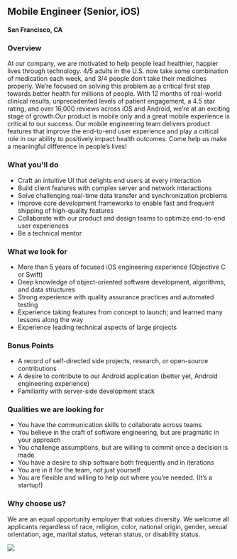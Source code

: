 ## Mobile Engineer (Senior, iOS) 
#### San Francisco, CA

### Overview
At our company, we are motivated to help people lead healthier, happier lives through technology. 4/5 adults in the U.S. now take some combination of medication each week, and 3/4 people don’t take their medicines properly. We’re focused on solving this problem as a critical first step towards better health for millions of people. With 12 months of real-world clinical results, unprecedented levels of patient engagement, a 4.5 star rating, and over 16,000 reviews across iOS and Android, we’re at an exciting stage of growth.Our product is mobile only and a great mobile experience is critical to our success. 
Our mobile engineering team delivers product features that improve the end-to-end user experience and play a critical role in our ability to positively impact health outcomes. Come help us make a meaningful difference in people’s lives!

### What you'll do
+ Craft an intuitive UI that delights end users at every interaction
+ Build client features with complex server and network interactions
+ Solve challenging real-time data transfer and synchronization problems
+ Improve core development frameworks to enable fast and frequent shipping of high-quality features
+ Collaborate with our product and design teams to optimize end-to-end user experiences
+ Be a technical mentor

### What we look for
+ More than 5 years of focused iOS engineering experience (Objective C or Swift)
+ Deep knowledge of object-oriented software development, algorithms, and data structures
+ Strong experience with quality assurance practices and automated testing
+ Experience taking features from concept to launch; and learned many lessons along the way
+ Experience leading technical aspects of large projects

### Bonus Points
+ A record of self-directed side projects, research, or open-source contributions
+ A desire to contribute to our Android application (better yet, Android engineering experience)
+ Familiarity with server-side development stack

### Qualities we are looking for
+ You have the communication skills to collaborate across teams
+ You believe in the craft of software engineering, but are pragmatic in your approach
+ You challenge assumptions, but are willing to commit once a decision is made
+ You have a desire to ship software both frequently and in iterations
+ You are in it for the team, not just yourself
+ You are flexible and willing to help out where you’re needed. (It’s a startup!)

### Why choose us?
We are an equal opportunity employer that values diversity. We welcome all applicants regardless of race, religion, color, national origin, gender, sexual orientation, age, marital status, veteran status, or disability status.


[<img src='https://dabuttonfactory.com/button.png?t=Apply&f=Calibri-Bold&ts=24&tc=fff&tshs=1&tshc=000&hp=20&vp=8&c=5&bgt=gradient&bgc=3d85c6&ebgc=073763'>](https://letsrockit.co/users/auth/github?interested=true&job_id=twfuz28gsgvhbhro-mobile-engineer-senior-ios)
